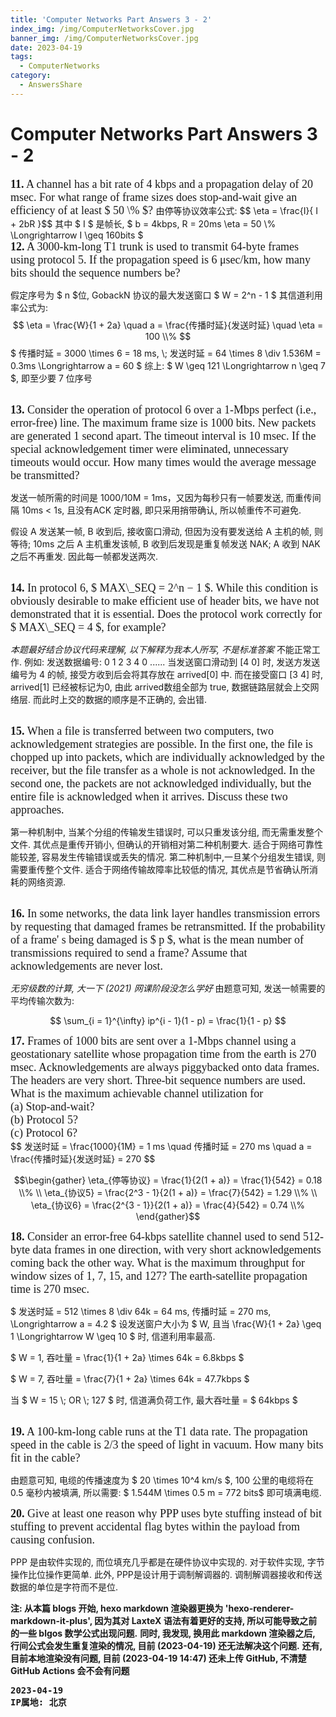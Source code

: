 ```yaml
---
title: 'Computer Networks Part Answers 3 - 2'
index_img: /img/ComputerNetworksCover.jpg
banner_img: /img/ComputerNetworksCover.jpg
date: 2023-04-19
tags:
  - ComputerNetworks
category:
  - AnswersShare
---
```

# Computer Networks Part Answers 3 - 2

<font face = "Times New Roman" size = 4>
<b>11.</b> A channel has a bit rate of 4 kbps and a propagation delay of 20 msec. 
For what range of frame sizes does stop-and-wait give an efficiency of at least $ 50 \% $?
</font>
由停等协议效率公式: $$ \eta = \frac{I}{ I + 2bR }$$
其中 $ I $ 是帧长, $ b = 4kbps, R = 20ms  \eta = 50 \% \Longrightarrow I \geq 160bits $

<br>

<font face = "Times New Roman" size = 4>
<b>12.</b> A 3000-km-long T1 trunk is used to transmit 64-byte frames using protocol 5. 
If the propagation speed is 6 μsec/km, how many bits should the sequence numbers be?
</font>

假定序号为 $ n $位, GobackN 协议的最大发送窗口 $ W = 2^n - 1 $
其信道利用率公式为: 
$$ \eta = \frac{W}{1 + 2a} \quad a = \frac{传播时延}{发送时延} \quad \eta = 100 \\% $$
$ 传播时延 = 3000 \times 6 = 18 ms, \\; 发送时延 = 64 \times 8 \div 1.536M = 0.3ms \Longrightarrow a = 60 $
综上: $ W \geq 121 \Longrightarrow n \geq 7 $, 即至少要 7 位序号

<br>

<font face = "Times New Roman" size = 4>
<b>13.</b> Consider the operation of protocol 6 over a 1-Mbps perfect (i.e., error-free) line. 
The maximum frame size is 1000 bits. New packets are generated 1 second apart. The timeout interval is 10 msec. 
If the special acknowledgement timer were eliminated, unnecessary timeouts would occur. 
How many times would the average message be transmitted?
</font>

发送一帧所需的时间是 1000/10M = 1ms，又因为每秒只有一帧要发送, 而重传间隔 10ms < 1s, 且没有ACK 定时器, 即只采用捎带确认, 所以帧重传不可避免.

假设 A 发送某一帧, B 收到后, 接收窗口滑动, 但因为没有要发送给 A 主机的帧, 则等待;
10ms 之后 A 主机重发该帧, B 收到后发现是重复帧发送 NAK;
A 收到 NAK 之后不再重发. 因此每一帧都发送两次.

<br>

<font face = "Times New Roman" size = 4>
<b>14.</b> In protocol 6, $ MAX\_SEQ = 2^n − 1 $. 
While this condition is obviously desirable to make efficient use of header bits, we have not demonstrated that it is essential. 
Does the protocol work correctly for $ MAX\_SEQ = 4 $, for example?
</font>

*本题最好结合协议代码来理解, 以下解释为我本人所写, 不是标准答案*
不能正常工作.
例如:
发送数据编号:
0 1 2 3 4 0 ......
当发送窗口滑动到 [4 0] 时, 发送方发送编号为 4 的帧, 接受方收到后会将其存放在 arrived[0] 中. 
而在接受窗口 [3 4] 时, arrived[1] 已经被标记为0, 由此 arrived数组全部为 true, 数据链路层就会上交网络层. 
而此时上交的数据的顺序是不正确的, 会出错.

<br>

<font face = "Times New Roman" size = 4>
<b>15.</b> When a file is transferred between two computers, two acknowledgement strategies are possible. 
In the first one, the file is chopped up into packets, which are individually acknowledged by the receiver, but the file transfer as a whole is not acknowledged. 
In the second one, the packets are not acknowledged individually, but the entire file is acknowledged when it arrives. 
Discuss these two approaches.
</font>

第一种机制中, 当某个分组的传输发生错误时, 可以只重发该分组, 而无需重发整个文件. 其优点是重传开销小, 但确认的开销相对第二种机制要大. 适合于网络可靠性能较差, 容易发生传输错误或丢失的情况.
第二种机制中,一旦某个分组发生错误, 则需要重传整个文件. 适合于网络传输故障率比较低的情况, 其优点是节省确认所消耗的网络资源.

<br>

<font face = "Times New Roman" size = 4>
<b>16.</b> In some networks, the data link layer handles transmission errors by requesting that damaged frames be retransmitted. 
If the probability of a frame' s being damaged is $ p $, what is the mean number of transmissions required to send a frame? 
Assume that acknowledgements are never lost.
</font>

*无穷级数的计算, 大一下 (2021) 网课阶段没怎么学好*
由题意可知, 发送一帧需要的平均传输次数为:

$$ \sum_{i = 1}^{\infty} ip^{i - 1}(1 - p) = \frac{1}{1 - p} $$


<font face = "Times New Roman" size = 4>
<b>17.</b> Frames of 1000 bits are sent over a 1-Mbps channel using a geostationary satellite whose propagation time from the earth is 270 msec.
Acknowledgements are always piggybacked onto data frames. The headers are very short. Three-bit sequence numbers are used. 
What is the maximum achievable channel utilization for <br>
(a) Stop-and-wait? <br>
(b) Protocol 5? <br>
(c) Protocol 6? <br>
</font>
$$ 发送时延 = \frac{1000}{1M} = 1 ms \quad 传播时延 = 270 ms \quad a = \frac{传播时延}{发送时延} = 270 $$

$$\begin{gather}
  \eta_{停等协议} = \frac{1}{2(1 + a)} = \frac{1}{542} = 0.18 \\% \\
  \eta_{协议5} = \frac{2^3 - 1}{2(1 + a)} = \frac{7}{542} = 1.29 \\% \\
  \eta_{协议6} = \frac{2^{3 - 1}}{2(1 + a)} = \frac{4}{542} = 0.74 \\%
\end{gather}$$


<font face = "Times New Roman" size = 4>
<b>18.</b> Consider an error-free 64-kbps satellite channel used to send 512-byte data frames in one direction, with very short acknowledgements coming back the other way. 
What is the maximum throughput for window sizes of 1, 7, 15, and 127? 
The earth-satellite propagation time is 270 msec.
</font>

$ 发送时延 = 512 \times 8 \div 64k = 64 ms, 传播时延 = 270 ms, \Longrightarrow a = 4.2 $
设发送窗户大小为 $ W, 且当 \frac{W}{1 + 2a} \geq 1 \Longrightarrow W \geq 10 $ 时, 信道利用率最高.  

$ W = 1, 吞吐量 = \frac{1}{1 + 2a} \times 64k = 6.8kbps $  

$ W = 7, 吞吐量 = \frac{7}{1 + 2a} \times 64k = 47.7kbps $  

当 $ W = 15 \\; OR \\; 127 $ 时, 信道满负荷工作, 最大吞吐量 = $ 64kbps $ 

<br>

<font face = "Times New Roman" size = 4>
<b>19.</b> A 100-km-long cable runs at the T1 data rate. The propagation speed in the cable is 2/3 the speed of light in vacuum. How many bits fit in the cable?
</font>

由题意可知, 电缆的传播速度为 $ 20 \times 10^4 km/s $, 100 公里的电缆将在 0.5 毫秒内被填满, 所以需要: $ 1.544M \times 0.5 m = 772 bits$ 即可填满电缆.
<br>

<font face = "Times New Roman" size = 4>
<b>20.</b> Give at least one reason why PPP uses byte stuffing instead of bit stuffing to prevent accidental flag bytes within the payload from causing confusion.
</font>

PPP 是由软件实现的, 而位填充几乎都是在硬件协议中实现的. 对于软件实现, 字节操作比位操作更简单.
此外, PPP是设计用于调制解调器的. 调制解调器接收和传送数据的单位是字符而不是位.

**注: 从本篇 blogs 开始, hexo markdown 渲染器更换为 'hexo-renderer-markdown-it-plus', 因为其对 LaxteX 语法有着更好的支持, 所以可能导致之前的一些 blgos 数学公式出现问题.**
**同时, 我发现, 换用此 markdown 渲染器之后, 行间公式会发生重复渲染的情况, 目前 (2023-04-19) 还无法解决这个问题.**
**还有, 目前本地渲染没有问题, 目前 (2023-04-19 14:47) 还未上传 GitHub, 不清楚 GitHub Actions 会不会有问题**

<pre class="note note-info">
<strong>2023-04-19</strong> 
<strong>IP属地: 北京</strong>
</pre>